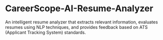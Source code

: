 # CareerScope-AI-Resume-Analyzer
An intelligent resume analyzer that extracts relevant information, evaluates resumes using NLP techniques, and provides feedback based on ATS (Applicant Tracking System) standards.
